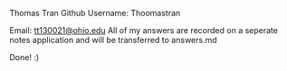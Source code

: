Thomas Tran
Github Username: Thoomastran

Email: tt130021@ohio.edu
All of my answers are recorded on a seperate notes application and will be transferred to answers.md

Done! :)
